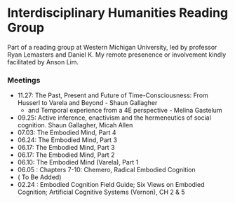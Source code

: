 # Interdisciplinary Humanities Reading Group
Part of a reading group at Western Michigan University, led by professor Ryan Lemasters and Daniel K. My remote presenence or involvement kindly facilitated by Anson Lim.


### Meetings
- 11.27: The Past, Present and Future of Time-Consciousness: From Husserl to Varela and Beyond - Shaun Gallagher
  - and Temporal experience from a 4E perspective - Melina Gastelum
- 09.25: Active inference, enactivism and the hermeneutics of social cognition. Shaun Gallagher, Micah Allen
- 07.03: The Embodied Mind, Part 4
- 06.24: The Embodied Mind, Part 3
- 06.17: The Embodied Mind, Part 3
- 06.17: The Embodied Mind, Part 2
- 06.10: The Embodied Mind (Varela), Part 1
- 06.05 : Chapters 7-10: Chemero, Radical Embodied Cognition
- ( To Be Added)
- 02.24 : Embodied Cognition Field Guide; Six Views on Embodied Cognition; Artificial Cognitive Systems (Vernon), CH 2 & 5
